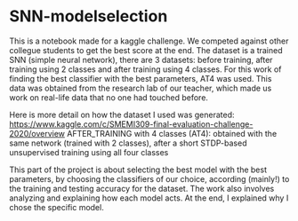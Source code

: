 # SNN-modelselection
This is a notebook made for a kaggle challenge. We competed against other collegue students to get the best score at the end.
The dataset is a trained SNN (simple neural network), there are 3 datasets: before training, after training using 2 classes and after training using 4 classes. For this work of finding the best classifier with the best parameters, AT4 was used. This data was obtained from the research lab of our teacher, which made us work on real-life data that no one had touched before.

Here is more detail on how the dataset I used was generated:
https://www.kaggle.com/c/SMEMI309-final-evaluation-challenge-2020/overview
AFTER_TRAINING with 4 classes (AT4): obtained with the same network (trained with 2 classes), after a short STDP-based unsupervised training using all four classes

This part of the project is about selecting the best model with the best parameters, by choosing the classifiers of our choice, according (mainly!) to the training and testing accuracy for the dataset. The work also involves analyzing and explaining how each model acts. At the end, I explained why I chose the specific model.

